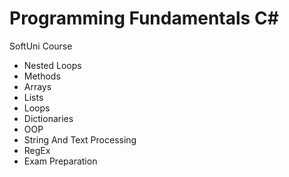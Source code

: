 <h1>Programming Fundamentals C#</h1>

SoftUni Course

<ul>
	<li>Nested Loops</li>
	<li>Methods</li>
	<li>Arrays</li>
	<li>Lists</li>
	<li>Loops</li>
	<li>Dictionaries</li>
	<li>OOP</li>
	<li>String And Text Processing</li>
	<li>RegEx</li>
	<li>Exam Preparation</li>
</ul>
